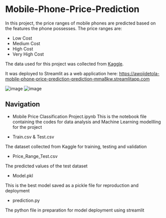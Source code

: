 # Mobile-Phone-Price-Prediction
In this project, the price ranges of mobile phones are predicted based on the features the phone possesses. The price ranges are: 

+ Low Cost
+ Medium Cost
+ High Cost 
+ Very High Cost

The data used for this project was collected from [Kaggle](https://www.kaggle.com/datasets/iabhishekofficial/mobile-price-classification). 

It was deployed to Streamlit as a web application here: https://awojidetola-mobile-phone-price-prediction-prediction-mma8kw.streamlitapp.com

![image](https://user-images.githubusercontent.com/49078266/187940944-a1dea570-951c-4c23-b1d2-b49cf68b4843.png)
![image](https://user-images.githubusercontent.com/49078266/187941037-cf6baf00-f4b0-4ed4-bc0c-7b63de7678d0.png)


## Navigation
+ Mobile Price Classification Project.ipynb
This is the notebook file containing the codes for data analysis and Machine Learning modellling for the project

+ Train.csv & Test.csv

The dataset collected from Kaggle for training, testing and validation

+ Price_Range_Test.csv

The predicted values of the test dataset

+ Model.pkl

This is the best model saved as a pickle file for reproduction and deployment 

+ prediction.py

The python file in preparation for model deployment using streamlit



